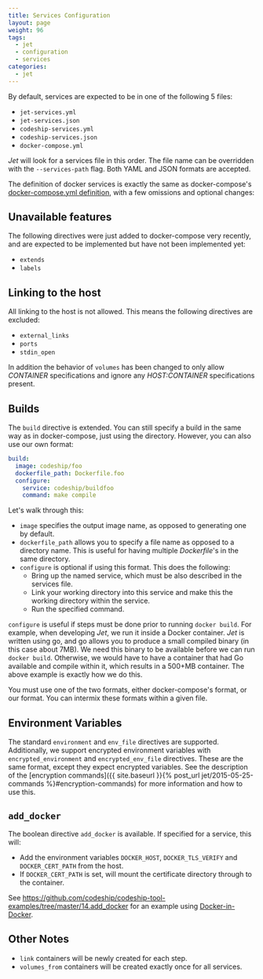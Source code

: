 ```yaml
---
title: Services Configuration
layout: page
weight: 96
tags:
  - jet
  - configuration
  - services
categories:
  - jet
---
```


By default, services are expected to be in one of the following 5 files:

* `jet-services.yml`
* `jet-services.json`
* `codeship-services.yml`
* `codeship-services.json`
* `docker-compose.yml`

_Jet_ will look for a services file in this order. The file name can be overridden with the `--services-path` flag. Both YAML and JSON formats are accepted.

The definition of docker services is exactly the same as docker-compose's [docker-compose.yml definition](https://docs.docker.com/compose/yml/), with a few omissions and optional changes:

## Unavailable features

The following directives were just added to docker-compose very recently, and are expected to be implemented but have not been implemented yet:

* `extends`
* `labels`

## Linking to the host

All linking to the host is not allowed. This means the following directives are excluded:

* `external_links`
* `ports`
* `stdin_open`

In addition the behavior of `volumes` has been changed to only allow _CONTAINER_ specifications and ignore any _HOST:CONTAINER_ specifications present.

## Builds

The `build` directive is extended. You can still specify a build in the same way as in docker-compose, just using the directory. However, you can also use our own format:

```yml
build:
  image: codeship/foo
  dockerfile_path: Dockerfile.foo
  configure:
    service: codeship/buildfoo
    command: make compile
```

Let's walk through this:

* `image` specifies the output image name, as opposed to generating one by default.
* `dockerfile_path` allows you to specify a file name as opposed to a directory name. This is useful for having multiple _Dockerfile_'s in the same directory.
* `configure` is optional if using this format. This does the following:
  * Bring up the named service, which must be also described in the services file.
  * Link your working directory into this service and make this the working directory within the service.
  * Run the specified command.

`configure` is useful if steps must be done prior to running `docker build`. For example, when developing _Jet_, we run it inside a Docker container. _Jet_ is written using go, and go allows you to produce a small compiled binary (in this case about 7MB). We need this binary to be available before we can run `docker build`. Otherwise, we would have to have a container that had Go available and compile within it, which results in a 500+MB container. The above example is exactly how we do this.

You must use one of the two formats, either docker-compose's format, or our format. You can intermix these formats within a given file.

## Environment Variables

The standard `environment` and `env_file` directives are supported. Additionally, we support encrypted environment variables
with `encrypted_environment` and `encrypted_env_file` directives. These are the same format, except they expect encrypted variables.
See the description of the [encryption commands]({{ site.baseurl }}{% post_url jet/2015-05-25-commands %}#encryption-commands) for more information and how to use this.

## `add_docker`

The boolean directive `add_docker` is available. If specified for a service, this will:

* Add the environment variables `DOCKER_HOST`, `DOCKER_TLS_VERIFY` and `DOCKER_CERT_PATH` from the host.
* If `DOCKER_CERT_PATH` is set, will mount the certificate directory through to the container.

See https://github.com/codeship/codeship-tool-examples/tree/master/14.add_docker for an example using [Docker-in-Docker](https://registry.hub.docker.com/u/jpetazzo/dind).

## Other Notes

* `link` containers will be newly created for each step.
* `volumes_from` containers will be created exactly once for all services.
